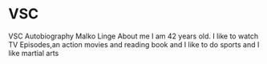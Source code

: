 # VSC
VSC Autobiography
Malko Linge
About me
I am 42 years old.
I like to watch TV Episodes,an action movies and reading book and I like to do sports and I like martial arts
